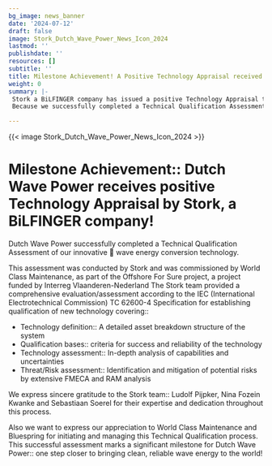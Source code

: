 ```yaml
---
bg_image: news_banner
date: '2024-07-12'
draft: false
image: Stork_Dutch_Wave_Power_News_Icon_2024
lastmod: ''
publishdate: ''
resources: []
subtitle: ''
title: Milestone Achievement! A Positive Technology Appraisal received!
weight: 0
summary: |-
 Stork a BiLFINGER company has issued a positive Technology Appraisal to Dutch Wave Power!
 Because we successfully completed a Technical Qualification Assessment of our innovative 🌊 wave energy conversion technology. 

---
```


{{< image Stork_Dutch_Wave_Power_News_Icon_2024 >}}

# Milestone Achievement:: Dutch Wave Power receives positive Technology Appraisal by Stork, a BiLFINGER company!

Dutch Wave Power successfully completed a Technical Qualification Assessment of our innovative 🌊 wave energy conversion technology. 

This assessment was conducted by Stork and was commissioned by World Class Maintenance, as part of the Offshore For Sure project, a project funded by Interreg Vlaanderen-Nederland
The Stork team provided a comprehensive evaluation/assessment according to the IEC (International Electrotechnical Commission) TC 62600-4 Specification for establishing qualification of new technology covering::

* Technology definition:: A detailed asset breakdown structure of the system
* Qualification bases:: criteria for success and reliability of the technology
* Technology assessment:: In-depth analysis of capabilities and uncertainties
* Threat/Risk assessment:: Identification and mitigation of potential risks by extensive FMECA and RAM analysis

We express sincere gratitude to the Stork team:: Ludolf Pijpker, Nina Fozein Kwanke and Sebastiaan Soerel for their expertise and dedication throughout this process. 

Also we want to express our appreciation to World Class Maintenance and Bluespring for initiating and managing this Technical Qualification process.
This successful assessment marks a significant milestone for Dutch Wave Power:: one step closer to bringing clean, reliable wave energy to the world!




